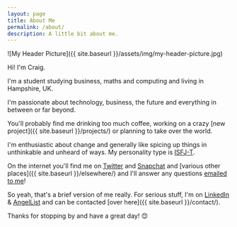 ```yaml
---
layout: page
title: About Me
permalink: /about/
description: A little bit about me.
---
```


![My Header Picture]({{ site.baseurl }}/assets/img/my-header-picture.jpg)

<p class='lead'>Hi! I'm Craig.</p>

I'm a student studying business, maths and computing and living in Hampshire, UK.

I'm passionate about technology, business, the future and everything in between or far beyond.

You'll probably find me drinking too much coffee, working on a crazy [new project]({{ site.baseurl }}/projects/) or planning to take over the world.

I'm enthusiastic about change and generally like spicing up things in unthinkable and unheard of ways. My personality type is [ISFJ-T](https://www.16personalities.com/isfj-personality).

On the internet you'll find me on [Twitter](https://twitter.com/davisonio) and [Snapchat](https://www.snapchat.com/add/davisonio) and [various other places]({{ site.baseurl }}/elsewhere/) and I'll answer any questions [emailed to me](mailto:craig@davison.io)!

So yeah, that's a brief version of me really. For serious stuff, I'm on [LinkedIn](http://uk.linkedin.com/in/davisonio) & [AngelList](https://angel.co/davisonio) and can be contacted [over here]({{ site.baseurl }}/contact/).

Thanks for stopping by and have a great day! 😊
